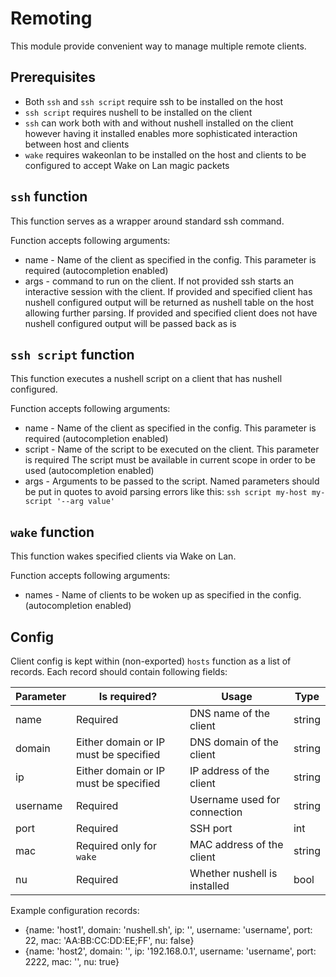 # Remoting
This module provide convenient way to manage multiple remote clients.

## Prerequisites
* Both `ssh` and `ssh script` require ssh to be installed on the host
* `ssh script` requires nushell to be installed on the client
* `ssh` can work both with and without nushell installed on the client however having it installed enables more sophisticated interaction between host and clients
* `wake` requires wakeonlan to be installed on the host and clients to be configured to accept Wake on Lan magic packets

## `ssh` function
This function serves as a wrapper around standard ssh command. 

Function accepts following arguments:
* name - Name of the client as specified in the config. This parameter is required (autocompletion enabled)
* args - command to run on the client. If not provided ssh starts an interactive session with the client. If provided and specified client has nushell configured output will be returned as nushell table on the host allowing further parsing. If provided and specified client does not have nushell configured output will be passed back as is
## `ssh script` function
This function executes a nushell script on a client that has nushell configured.

Function accepts following arguments:
* name - Name of the client as specified in the config. This parameter is required (autocompletion enabled)
* script - Name of the script to be executed on the client. This parameter is required The script must be available in current scope in order to be used (autocompletion enabled)
* args - Arguments to be passed to the script. Named parameters should be put in quotes to avoid parsing errors like this: `ssh script my-host my-script '--arg value'`

## `wake` function
This function wakes specified clients via Wake on Lan.

Function accepts following arguments:
* names - Name of clients to be woken up as specified in the config. (autocompletion enabled)


## Config
Client config is kept within (non-exported) `hosts` function as a list of records. Each record should contain following fields:

| Parameter | Is required?                           | Usage                        | Type   |
|-----------|----------------------------------------|------------------------------|--------|
| name      | Required                               | DNS name of the client       | string |
| domain    | Either domain or IP must be specified  | DNS domain of the client     | string |
| ip        | Either domain or IP must be specified  | IP address of the client     | string |
| username  | Required                               | Username used for connection | string |
| port      | Required                               | SSH port                     | int    |
| mac       | Required only for `wake`               | MAC address of the client    | string |
| nu        | Required                               | Whether nushell is installed | bool   |

Example configuration records:
* {name: 'host1', domain: 'nushell.sh', ip: '', username: 'username', port: 22, mac: 'AA:BB:CC:DD:EE;FF', nu: false} 
* {name: 'host2', domain: '', ip: '192.168.0.1', username: 'username', port: 2222, mac: '', nu: true}

